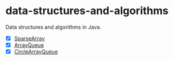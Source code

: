 # data-structures-and-algorithms
Data structures and algorithms in Java.

- [x] [SparseArray](https://github.com/wangpeng1994/data-structures-and-algorithms/blob/master/src/com/github/wangpeng1994/datastructure/sparsearray/SparseArray.java)
- [x] [ArrayQueue](https://github.com/wangpeng1994/data-structures-and-algorithms/blob/master/src/com/github/wangpeng1994/datastructure/queue/ArrayQueue.java)
- [x] [CircleArrayQueue](https://github.com/wangpeng1994/data-structures-and-algorithms/blob/master/src/com/github/wangpeng1994/datastructure/queue/CircleArrayQueue.java)
